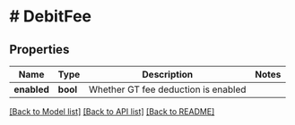 # # DebitFee

## Properties

Name | Type | Description | Notes
------------ | ------------- | ------------- | -------------
**enabled** | **bool** | Whether GT fee deduction is enabled | 

[[Back to Model list]](../../README.md#documentation-for-models) [[Back to API list]](../../README.md#documentation-for-api-endpoints) [[Back to README]](../../README.md)
